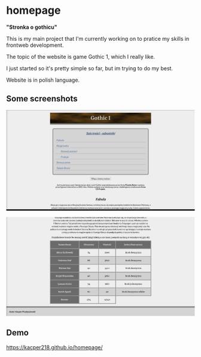 # homepage

**"Stronka o gothicu"**

This is my main project that I'm currently working on to pratice my skills in frontweb development.

The topic of the website is game Gothic 1, which I really like.

I just started so it's pretty simple so far, but im trying to do my best.

Website is in polish language. 

## Some screenshots

![first screen](/images/screen1.png "first screen")

![second screen](/images/screen2.png "second screen")

## Demo
https://kacper218.github.io/homepage/
